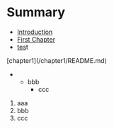 # Summary

* [Introduction](README.md)
* [First Chapter](chapter1.md)
* [tes](test.md)t

\[chapter1\]\(/chapter1/README.md\)

* * bbb
    * ccc

1. aaa
2. bbb
3. ccc



